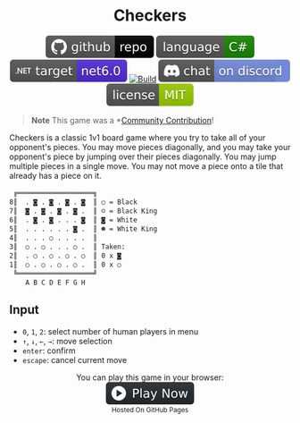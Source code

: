 <h1 align="center">
	Checkers
</h1>

<p align="center">
	<a href="https://github.com/ZacharyPatten/dotnet-console-games" alt="GitHub repo"><img alt="flat" src="../../.github/resources/github-repo-black.svg"></a>
	<a href="https://docs.microsoft.com/en-us/dotnet/csharp/" alt="GitHub repo"><img alt="Language C#" src="../../.github/resources/language-csharp.svg"></a>
	<a href="https://dotnet.microsoft.com/download"><img src="../../.github/resources/dotnet-badge.svg" title="Target Framework" alt="Target Framework"></a>
	<a href="https://github.com/ZacharyPatten/dotnet-console-games/actions"><img src="https://github.com/ZacharyPatten/dotnet-console-games/workflows/Checkers%20Build/badge.svg" title="Goto Build" alt="Build"></a>
	<a href="https://discord.gg/4XbQbwF" alt="Discord"><img src="../../.github/resources/discord-badge.svg" title="Go To Discord Server" alt="Discord"/></a>
	<a href="../../LICENSE" alt="license"><img src="../../.github/resources/license-MIT-green.svg" /></a>
</p>

> **Note** This game was a *[Community Contribution](https://github.com/ZacharyPatten/dotnet-console-games/pull/40)!

Checkers is a classic 1v1 board game where you try to take all of your opponent's pieces. You may move pieces diagonally, and you may take your opponent's piece by jumping over their pieces diagonally. You may jump multiple pieces in a single move. You may not move a piece onto a tile that already has a piece on it.

```
 ╔═══════════════════╗
8║  . ◙ . ◙ . ◙ . ◙  ║ ○ = Black
7║  ◙ . ◙ . ◙ . ◙ .  ║ ☺ = Black King
6║  . ◙ . ◙ . . . ◙  ║ ◙ = White
5║  . . . . . . ◙ .  ║ ☻ = White King
4║  . . . ○ . . . .  ║
3║  ○ . ○ . . . ○ .  ║ Taken:
2║  . ○ . ○ . ○ . ○  ║ 0 x ◙
1║  ○ . ○ . ○ . ○ .  ║ 0 x ○
 ╚═══════════════════╝
    A B C D E F G H
```

## Input

- `0`, `1`, `2`: select number of human players in menu
- `↑`, `↓`, `←`, `→`: move selection
- `enter`: confirm
- `escape`: cancel current move

<p align="center">
	You can play this game in your browser:
	<br />
	<a href="https://zacharypatten.github.io/dotnet-console-games/Checkers" alt="Play Now">
		<sub><img height="40"src="../../.github/resources/play-badge.svg" title="Play Now" alt="Play Now"/></sub>
	</a>
	<br />
	<sup>Hosted On GitHub Pages</sup>
</p>
